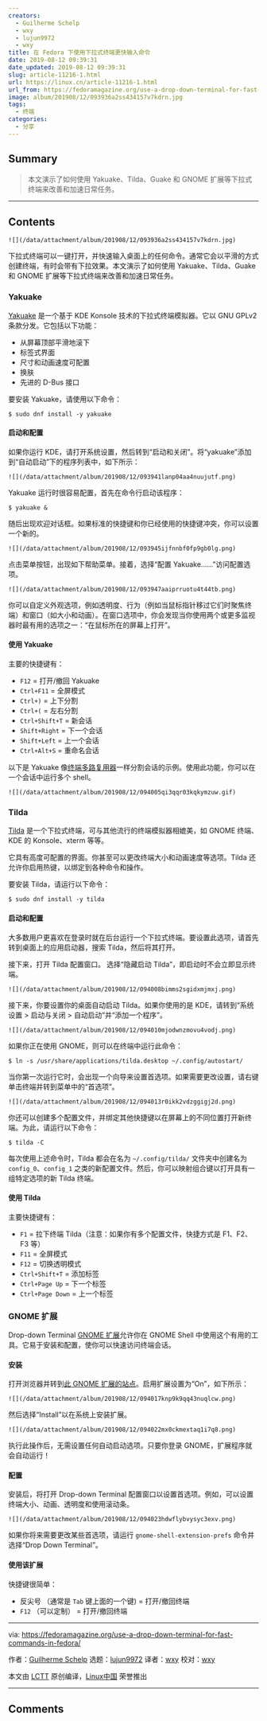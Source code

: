```yaml
---
creators:
  - Guilherme Schelp
  - wxy
  - lujun9972
  - wxy
title: 在 Fedora 下使用下拉式终端更快输入命令
date: 2019-08-12 09:39:31
date_updated: 2019-08-12 09:39:31
slug: article-11216-1.html
url: https://linux.cn/article-11216-1.html
url_from: https://fedoramagazine.org/use-a-drop-down-terminal-for-fast-commands-in-fedora/
image: album/201908/12/093936a2ss434157v7kdrn.jpg
tags:
  - 终端
categories:
  - 分享
---
```


## Summary

> 本文演示了如何使用 Yakuake、Tilda、Guake 和 GNOME 扩展等下拉式终端来改善和加速日常任务。

***

<!-- more -->

## Contents

`![](/data/attachment/album/201908/12/093936a2ss434157v7kdrn.jpg)`

下拉式终端可以一键打开，并快速输入桌面上的任何命令。通常它会以平滑的方式创建终端，有时会带有下拉效果。本文演示了如何使用 Yakuake、Tilda、Guake 和 GNOME 扩展等下拉式终端来改善和加速日常任务。

### Yakuake

[Yakuake](https://kde.org/applications/system/org.kde.yakuake) 是一个基于 KDE Konsole 技术的下拉式终端模拟器。它以 GNU GPLv2 条款分发。它包括以下功能：

* 从屏幕顶部平滑地滚下
* 标签式界面
* 尺寸和动画速度可配置
* 换肤
* 先进的 D-Bus 接口

要安装 Yakuake，请使用以下命令：

```shell
$ sudo dnf install -y yakuake
```

#### 启动和配置

如果你运行 KDE，请打开系统设置，然后转到“启动和关闭”。将“yakuake”添加到“自动启动”下的程序列表中，如下所示：

`![](/data/attachment/album/201908/12/093941lanp04aa4nuujutf.png)`

Yakuake 运行时很容易配置，首先在命令行启动该程序：

```shell
$ yakuake &
```

随后出现欢迎对话框。如果标准的快捷键和你已经使用的快捷键冲突，你可以设置一个新的。

`![](/data/attachment/album/201908/12/093945ijfnnbf0fp9gb0lg.png)`

点击菜单按钮，出现如下帮助菜单。接着，选择“配置 Yakuake……”访问配置选项。

`![](/data/attachment/album/201908/12/093947aaiprruotu4t44tb.png)`

你可以自定义外观选项，例如透明度、行为（例如当鼠标指针移过它们时聚焦终端）和窗口（如大小和动画）。在窗口选项中，你会发现当你使用两个或更多监视器时最有用的选项之一：“在鼠标所在的屏幕上打开”。

#### 使用 Yakuake

主要的快捷键有：

* `F12` = 打开/撤回 Yakuake
* `Ctrl+F11` = 全屏模式
* `Ctrl+)` = 上下分割
* `Ctrl+(` = 左右分割
* `Ctrl+Shift+T` = 新会话
* `Shift+Right` = 下一个会话
* `Shift+Left` = 上一个会话
* `Ctrl+Alt+S` = 重命名会话

以下是 Yakuake 像[终端多路复用器](https://fedoramagazine.org/4-cool-terminal-multiplexers/)一样分割会话的示例。使用此功能，你可以在一个会话中运行多个 shell。

`![](/data/attachment/album/201908/12/094005qi3qqr03kqkymzuw.gif)`

### Tilda

[Tilda](https://github.com/lanoxx/tilda) 是一个下拉式终端，可与其他流行的终端模拟器相媲美，如 GNOME 终端、KDE 的 Konsole、xterm 等等。

它具有高度可配置的界面。你甚至可以更改终端大小和动画速度等选项。Tilda 还允许你启用热键，以绑定到各种命令和操作。

要安装 Tilda，请运行以下命令：

```shell
$ sudo dnf install -y tilda
```

#### 启动和配置

大多数用户更喜欢在登录时就在后台运行一个下拉式终端。要设置此选项，请首先转到桌面上的应用启动器，搜索 Tilda，然后将其打开。

接下来，打开 Tilda 配置窗口。 选择“隐藏启动 Tilda”，即启动时不会立即显示终端。

`![](/data/attachment/album/201908/12/094008bimms2sgidxmjmxj.png)`

接下来，你要设置你的桌面自动启动 Tilda。如果你使用的是 KDE，请转到“系统设置 > 启动与关闭 > 自动启动”并“添加一个程序”。

`![](/data/attachment/album/201908/12/094010mjodwnzmovu4vodj.png)`

如果你正在使用 GNOME，则可以在终端中运行此命令：

```shell
$ ln -s /usr/share/applications/tilda.desktop ~/.config/autostart/
```

当你第一次运行它时，会出现一个向导来设置首选项。如果需要更改设置，请右键单击终端并转到菜单中的“首选项”。

`![](/data/attachment/album/201908/12/094013r0ikk2vdzggigj2d.png)`

你还可以创建多个配置文件，并绑定其他快捷键以在屏幕上的不同位置打开新终端。为此，请运行以下命令：

```shell
$ tilda -C
```

每次使用上述命令时，Tilda 都会在名为 `~/.config/tilda/` 文件夹中创建名为 `config_0`、`config_1` 之类的新配置文件。然后，你可以映射组合键以打开具有一组特定选项的新 Tilda 终端。

#### 使用 Tilda

主要快捷键有：

* `F1` = 拉下终端 Tilda（注意：如果你有多个配置文件，快捷方式是 F1、F2、F3 等）
* `F11` = 全屏模式
* `F12` = 切换透明模式
* `Ctrl+Shift+T` = 添加标签
* `Ctrl+Page Up` = 下一个标签
* `Ctrl+Page Down` = 上一个标签

### GNOME 扩展

Drop-down Terminal [GNOME 扩展](https://extensions.gnome.org/extension/442/drop-down-terminal/)允许你在 GNOME Shell 中使用这个有用的工具。它易于安装和配置，使你可以快速访问终端会话。

#### 安装

打开浏览器并转到[此 GNOME 扩展的站点](https://extensions.gnome.org/extension/442/drop-down-terminal/)。启用扩展设置为“On”，如下所示：

`![](/data/attachment/album/201908/12/094017knp9k9qq43nuqlcw.png)`

然后选择“Install”以在系统上安装扩展。

`![](/data/attachment/album/201908/12/094022mx0ckmextaq1i7q8.png)`

执行此操作后，无需设置任何自动启动选项。只要你登录 GNOME，扩展程序就会自动运行！

#### 配置

安装后，将打开 Drop-down Terminal 配置窗口以设置首选项。例如，可以设置终端大小、动画、透明度和使用滚动条。

`![](/data/attachment/album/201908/12/094023hdwflybvysyc3exv.png)`

如果你将来需要更改某些首选项，请运行 `gnome-shell-extension-prefs` 命令并选择“Drop Down Terminal”。

#### 使用该扩展

快捷键很简单：

* 反尖号 （通常是 `Tab` 键上面的一个键) = 打开/撤回终端
* `F12` （可以定制） = 打开/撤回终端

---

via: <https://fedoramagazine.org/use-a-drop-down-terminal-for-fast-commands-in-fedora/>

作者：[Guilherme Schelp](https://fedoramagazine.org/author/schelp/) 选题：[lujun9972](https://github.com/lujun9972) 译者：[wxy](https://github.com/wxy) 校对：[wxy](https://github.com/wxy)

本文由 [LCTT](https://github.com/LCTT/TranslateProject) 原创编译，[Linux中国](https://linux.cn/) 荣誉推出

***

## Comments
